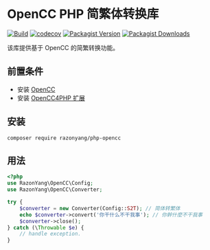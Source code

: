 # OpenCC PHP 简繁体转换库
[![Build](https://github.com/razonyang/php-opencc/actions/workflows/build.yml/badge.svg)](https://github.com/razonyang/php-opencc/actions/workflows/build.yml)
[![codecov](https://codecov.io/gh/razonyang/php-opencc/branch/master/graph/badge.svg?token=VDFESCQ1TY)](https://codecov.io/gh/razonyang/php-opencc)
[![Packagist Version](https://img.shields.io/packagist/v/razonyang/php-opencc)](https://packagist.org/packages/razonyang/php-opencc)
[![Packagist Downloads](https://img.shields.io/packagist/dt/razonyang/php-opencc)](https://packagist.org/packages/razonyang/php-opencc)

该库提供基于 OpenCC 的简繁转换功能。

## 前置条件

- 安装 [OpenCC](https://github.com/BYVoid/OpenCC)
- 安装 [OpenCC4PHP 扩展](https://github.com/nauxliu/opencc4php)

## 安装

```shell
composer require razonyang/php-opencc
```

## 用法

```php
<?php
use RazonYang\OpenCC\Config;
use RazonYang\OpenCC\Converter;

try {
    $converter = new Converter(Config::S2T); // 简体转繁体
    echo $converter->convert('你干什么不干我事'); // 你幹什麼不干我事
    $converter->close();
} catch (\Throwable $e) {
    // handle exception.
}
```
